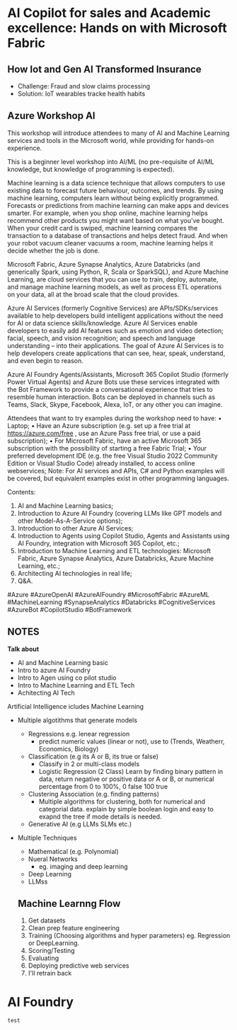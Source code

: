 # AI Copilot for sales and Academic excellence: Hands on with Microsoft Fabric

## How Iot and Gen AI Transformed Insurance

- Challenge: Fraud and slow claims processing
- Solution: IoT wearables tracke health habits

## Azure Workshop AI

This workshop will introduce attendees to many of AI and Machine Learning services and tools in the Microsoft world, while providing for hands-on experience.

This is a beginner level workshop into AI/ML (no pre-requisite of AI/ML knowledge, but knowledge of programming is expected).

Machine learning is a data science technique that allows computers to use existing data to forecast future behaviour, outcomes, and trends. By using machine learning, computers learn without being explicitly programmed. Forecasts or predictions from machine learning can make apps and devices smarter. For example, when you shop online, machine learning helps recommend other products you might want based on what you've bought. When your credit card is swiped, machine learning compares the transaction to a database of transactions and helps detect fraud. And when your robot vacuum cleaner vacuums a room, machine learning helps it decide whether the job is done.

Microsoft Fabric, Azure Synapse Analytics, Azure Databricks (and generically Spark, using Python, R, Scala or SparkSQL), and Azure Machine Learning, are cloud services that you can use to train, deploy, automate, and manage machine learning models, as well as process ETL operations on your data, all at the broad scale that the cloud provides.

Azure AI Services (formerly Cognitive Services) are APIs/SDKs/services available to help developers build intelligent applications without the need for AI or data science skills/knowledge. Azure AI Services enable developers to easily add AI features such as emotion and video detection; facial, speech, and vision recognition; and speech and language understanding – into their applications. The goal of Azure AI Services is to help developers create applications that can see, hear, speak, understand, and even begin to reason.

Azure AI Foundry Agents/Assistants, Microsoft 365 Copilot Studio (formerly Power Virtual Agents) and Azure Bots use these services integrated with the Bot Framework to provide a conversational experience that tries to resemble human interaction. Bots can be deployed in channels such as Teams, Slack, Skype, Facebook, Alexa, IoT, or any other you can imagine.

Attendees that want to try examples during the workshop need to have:
• Laptop;
• Have an Azure subscription (e.g. set up a free trial at https://azure.com/free , use an Azure Pass free trial, or use a paid subscription);
• For Microsoft Fabric, have an active Microsoft 365 subscription with the possibility of starting a free Fabric Trial;
• Your preferred development IDE (e.g. the free Visual Studio 2022 Community Edition or Visual Studio Code) already installed, to access online webservices;
Note: For AI services and APIs, C# and Python examples will be covered, but equivalent examples exist in other programming languages.

Contents:

1. AI and Machine Learning basics;
2. Introduction to Azure AI Foundry (covering LLMs like GPT models and other Model-As-A-Service options);
3. Introduction to other Azure AI Services;
4. Introduction to Agents using Copilot Studio, Agents and Assistants using AI Foundry, integration with Microsoft 365 Copilot, etc.;
5. Introduction to Machine Learning and ETL technologies: Microsoft Fabric, Azure Synapse Analytics, Azure Databricks, Azure Machine Learning, etc.;
6. Architecting AI technologies in real life;
7. Q&A.

#Azure #AzureOpenAI #AzureAIFoundry #MicrosoftFabric #AzureML #MachineLearning #SynapseAnalytics #Databricks #CognitiveServices #AzureBot #CopilotStudio #BotFramework

## NOTES

**Talk about**

- AI and Machine Learning basic
- Intro to azure AI Foundry
- Intro to Agen using co pilot studio
- Intro to Machine Learning and ETL Tech
- Achitecting AI Tech

Artificial Intelligence icludes Machine Learning

- Multiple algotithms that generate models
  - Regressions e.g. lenear regression
    - predict numeric values (linear or not), use to (Trends, Weatherr, Economics, Biology)
  - Classification (e.g its A or B, its true or false)
    - Classify in 2 or multi-class models
    - Logistic Regression (2 Class) Learn by finding binary pattern in data, return negative or positive data or A or B, or numerical percentage from 0 to 100%, 0 false 100 true
  - Clustering Association (e.g. finding patterns)
    - Multiple algorithms for clustering, both for numerical and categorial data. explain by simple boolean login and easy to exapnd the tree if mode details is needed.
  - Generative AI (e.g LLMs SLMs etc.)
- Multiple Techniques

  - Mathematical (e.g. Polynomial)
  - Nueral Networks
    - eg. imaging and deep learning
  - Deep Learning
  - LLMss

  ## Machine Learnng Flow

  1. Get datasets
  2. Clean prep feature engineering
  3. Training (Choosing algorithms and hyper parameters) eg. Regression or DeepLearning.
  4. Scoring/Testing
  5. Evaluating
  6. Deploying predictive web services
  7. I'll retrain back

# AI Foundry

    test

